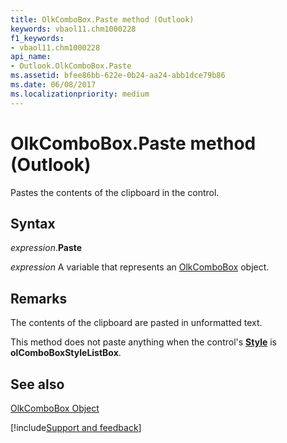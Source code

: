 ```yaml
---
title: OlkComboBox.Paste method (Outlook)
keywords: vbaol11.chm1000228
f1_keywords:
- vbaol11.chm1000228
api_name:
- Outlook.OlkComboBox.Paste
ms.assetid: bfee86bb-622e-0b24-aa24-abb1dce79b86
ms.date: 06/08/2017
ms.localizationpriority: medium
---
```



# OlkComboBox.Paste method (Outlook)

Pastes the contents of the clipboard in the control.


## Syntax

_expression_.**Paste**

_expression_ A variable that represents an [OlkComboBox](Outlook.OlkComboBox.md) object.


## Remarks

The contents of the clipboard are pasted in unformatted text.

This method does not paste anything when the control's **[Style](Outlook.OlkComboBox.Style.md)** is **olComboBoxStyleListBox**.


## See also


[OlkComboBox Object](Outlook.OlkComboBox.md)

[!include[Support and feedback](~/includes/feedback-boilerplate.md)]